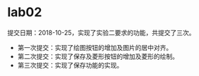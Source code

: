 # lab02 <br>
提交日期：2018-10-25，实现了实验二要求的功能，共提交了三次。
+ 第一次提交：实现了绘图按钮的增加及图片的居中对齐。
+ 第二次提交：实现了保存及菱形按钮的增加及菱形的绘制。
+ 第三次提交：实现了保存功能的实现。
